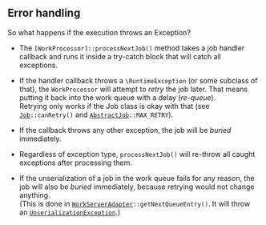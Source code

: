## Error handling

So what happens if the execution throws an Exception?


* The <code>[WorkProcessor]::processNextJob()</code> method
  takes a job handler callback
  and runs it inside a try-catch block
  that will catch all exceptions.

* If the handler callback
  throws a `\RuntimeException`
  (or some subclass of that),
  the `WorkProcessor` will attempt to *retry* the job later.
  That means putting it back into the work queue with a delay (*re-queue*).  
  Retrying only works if the Job class is okay with that
  (see <code>[Job]::canRetry()</code>
   and <code>[AbstractJob]::MAX_RETRY</code>).
* If the callback
  throws any other exception,
  the job will be *buried* immediately.
* Regardless of exception type,
  `processNextJob()`
  will re-throw all caught exceptions
  after processing them.

* If the unserialization of a job in the work queue fails for any reason,
  the job will also be *buried* immediately,
  because retrying would not change anything.  
  (This is done in <code>[WorkServerAdapter]::getNextQueueEntry()</code>.
   It will throw an <code>[UnserializationException]</code>.)


[WorkServerAdapter]: Ref_WorkServerAdapter_interface.md
[AbstractJob]: Ref_AbstractJob_base_class.md
[Job]: Ref_Job_interface.md
[UnserializationException]: Ref_Exceptions.md

